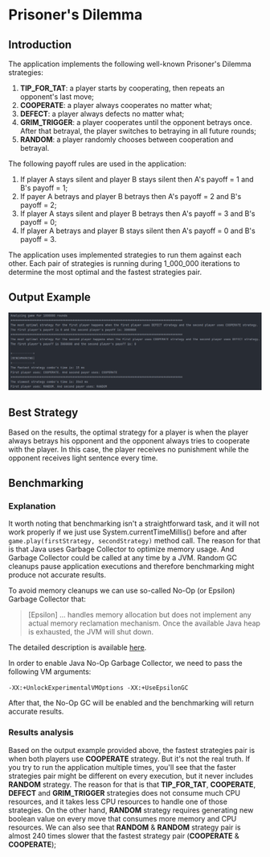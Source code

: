 # Prisoner's Dilemma

## Introduction

The application implements the following well-known Prisoner's Dilemma strategies:

1. **TIP_FOR_TAT**: a player starts by cooperating, then repeats an opponent's last move;
2. **COOPERATE**: a player always cooperates no matter what;
3. **DEFECT**: a player always defects no matter what;
4. **GRIM_TRIGGER**: a player cooperates until the opponent betrays once. After that betrayal, the player switches to betraying in all future rounds;
5. **RANDOM**: a player randomly chooses between cooperation and betrayal.

The following payoff rules are used in the application:

1. If player A stays silent and player B stays silent then A's payoff = 1 and B's payoff = 1;
2. If payer A betrays and player B betrays then A's payoff = 2 and B's payoff = 2;
3. If player A stays silent and player B betrays then A's payoff = 3 and B's payoff = 0;
4. If player A betrays and player B stays silent then A's payoff = 0 and B's payoff = 3.

The application uses implemented strategies to run them against each other.
Each pair of strategies is running during 1_000_000 iterations to determine the most optimal and the fastest strategies pair.

## Output Example

![Output Example](./images/output_example.png)

## Best Strategy

Based on the results, the optimal strategy for a player is when the player always betrays his opponent and the opponent always tries to cooperate with the player.
In this case, the player receives no punishment while the opponent receives light sentence every time.

## Benchmarking

### Explanation

It worth noting that benchmarking isn't a straightforward task, and it will not work properly if we just use System.currentTimeMillis() before and after `game.play(firstStrategy, secondStrategy)` method call.
The reason for that is that Java uses Garbage Collector to optimize memory usage. And Garbage Collector could be called at any time by a JVM. Random GC cleanups pause application executions and therefore benchmarking might produce not accurate results.

To avoid memory cleanups we can use so-called No-Op (or Epsilon) Garbage Collector that:

> [Epsilon] ... handles memory allocation but does not implement any actual memory reclamation mechanism.
> Once the available Java heap is exhausted, the JVM will shut down.

The detailed description is available [here](https://openjdk.org/jeps/318).

In order to enable Java No-Op Garbage Collector, we need to pass the following VM arguments:

`-XX:+UnlockExperimentalVMOptions -XX:+UseEpsilonGC`

After that, the No-Op GC will be enabled and the benchmarking will return accurate results.

### Results analysis

Based on the output example provided above, the fastest strategies pair is when both players use **COOPERATE** strategy.
But it's not the real truth. If you try to run the application multiple times, you'll see that the faster strategies pair might be different on every execution, but it never includes **RANDOM** strategy.
The reason for that is that **TIP_FOR_TAT**, **COOPERATE**, **DEFECT** and **GRIM_TRIGGER** strategies does not consume much CPU resources, and it takes less CPU resources to handle one of those strategies.
On the other hand, **RANDOM** strategy requires generating new boolean value on every move that consumes more memory and CPU resources.
We can also see that **RANDOM** & **RANDOM** strategy pair is almost 240 times slower that the fastest strategy pair (**COOPERATE** & **COOPERATE**);
